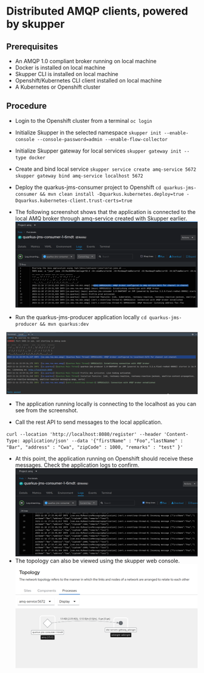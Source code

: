 # Distributed AMQP clients, powered by skupper

 ##  Prerequisites
 - An AMQP 1.0 compliant broker running on local machine
 - Docker is installed on local machine
 - Skupper CLI is installed on local machine
 - Openshift/Kubernetes CLI client installed on local machine
 - A Kubernetes or Openshift cluster

 ## Procedure
 - Login to the Openshift cluster from a terminal
 ``oc login``
- Initialize Skupper in the selected namespace
 ``skupper init --enable-console --console-password=admin --enable-flow-collector``
- Initialize Skupper gateway for local services
 `` skupper gateway init --type docker
  ``
- Create and bind local service
``skupper service create amq-service 5672
  skupper gateway bind amq-service localhost 5672
  ``
- Deploy the quarkus-jms-consumer project to Openshift
 ``cd quarkus-jms-consumer && mvn clean install -Dquarkus.kubernetes.deploy=true -Dquarkus.kubernetes-client.trust-certs=true``
- The following screenshot shows that the application is connected to the local AMQ broker through 
  amq-service created with Skupper earlier.
![img.png](img.png)

- Run the quarkus-jms-producer application locally 
 ``cd quarkus-jms-producer && mvn quarkus:dev``

![img_1.png](img_1.png)

- The application running locally is connecting to the localhost as you can see from the screenshot.

- Call the rest API to send messages to the local application.

``curl --location 'http://localhost:8080/register' --header 'Content-Type: application/json' --data '{"firstName" : "Foo","lastName" : "Bar",
"address" : "Cwa",
"zipCode" : 1000,
"remarks" : "test"
}'
``

- At this point, the application running on Openshift should receive these messages. Check the application logs to confirm.
![img_2.png](img_2.png)
- The topology can also be viewed using the skupper web console.
![img_4.png](img_4.png)
